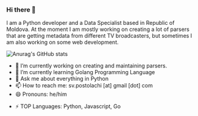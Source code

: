 ### Hi there 👋

I am a Python developer and a Data Specialist based in Republic of Moldova. At the moment I am mostly working on creating a lot of parsers that are getting metadata from different TV broadcasters, but sometimes I am also working on some web development. 

![Anurag's GitHub stats](https://github-readme-stats.vercel.app/api?username=psergicv&show_icons=true&theme=radical) 




- 🔭 I’m currently working on creating and maintaining parsers.
- 🌱 I’m currently learning Golang Programming Language
- 💬 Ask me about everything in Python
- 📫 How to reach me: sv.postolachi [at] gmail [dot] com
- 😄 Pronouns: he/him
<!-- - 👯 I’m looking to collaborate on ... -->
<!-- - 🤔 I’m looking for help with  -->
- ⚡ TOP Languages: Python, Javascript, Go
